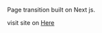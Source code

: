 Page transition built on Next js.

visit site on [Here](https://page-transition-one.vercel.app/ "page-transition")
